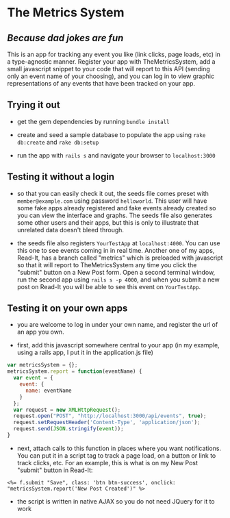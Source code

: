 # The Metrics System

## _Because dad jokes are fun_

This is an app for tracking any event you like (link clicks, page loads, etc) in a type-agnostic manner. Register your app with TheMetricsSystem, add a small javascript snippet to your code that will report to this API (sending only an event name of your choosing), and you can log in to view graphic representations of any events that have been tracked on your app.

## Trying it out

- get the gem dependencies by running `bundle install`

- create and seed a sample database to populate the app using `rake db:create` and `rake db:setup`

- run the app with `rails s` and navigate your browser to `localhost:3000`

## Testing it without a login

- so that you can easily check it out, the seeds file comes preset with `member@example.com` using password `helloworld`. This user will have some fake apps already registered and fake events already created so you can view the interface and graphs. The seeds file also generates some other users and their apps, but this is only to illustrate that unrelated data doesn't bleed through.

- the seeds file also registers `YourTestApp` at `localhost:4000`. You can use this one to see events coming in in real time. Another one of my apps, Read-It, has a branch called "metrics" which is preloaded with javascript so that it will report to TheMetricsSystem any time you click the "submit" button on a New Post form. Open a second terminal window, run the second app using `rails s -p 4000`, and when you submit a new post on Read-It you will be able to see this event on `YourTestApp`.

## Testing it on your own apps

- you are welcome to log in under your own name, and register the url of an app you own.

- first, add this javascript somewhere central to your app (in my example, using a rails app, I put it in the application.js file)

```javascript
var metricsSystem = {};
metricsSystem.report = function(eventName) {
  var event = {
    event: {
      name: eventName
    }
  };
  var request = new XMLHttpRequest();
  request.open("POST", "http://localhost:3000/api/events", true);
  request.setRequestHeader('Content-Type', 'application/json');
  request.send(JSON.stringify(event));
}
```

- next, attach calls to this function in places where you want notifications. You can put it in a script tag to track a page load, on a button or link to track clicks, etc. For an example, this is what is on my New Post "submit" button in Read-It:

`<%= f.submit "Save", class: 'btn btn-success', onclick: "metricsSystem.report('New Post Created')" %>`

- the script is written in native AJAX so you do not need JQuery for it to work
